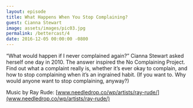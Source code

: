 ```yaml
---
layout: episode
title: What Happens When You Stop Complaining?
guest: Cianna Stewart
image: assets/images/pic03.jpg
permalink: /bettercast/4
date: 2016-12-05 00:00:00 -0800
---
```


“What would happen if I never complained again?” Cianna Stewart asked herself one day in 2010. The answer inspired the No Complaining Project. Find out what a complaint really is, whether it’s ever okay to complain, and how to stop complaining when it’s an ingrained habit. (If you want to. Why would anyone want to stop complaining, anyway?)

Music by Ray Rude: [www.needledrop.co/wp/artists/ray-rude/](www.needledrop.co/wp/artists/ray-rude/)
